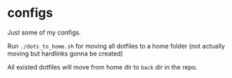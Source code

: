 configs
=======

Just some of my configs.

Run `./dots_to_home.sh` for moving all dotfiles to a home folder (not actually moving but hardlinks gonna be created)

All existed dotfiles will move from home dir to `back` dir in the repo.
